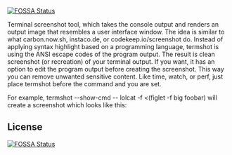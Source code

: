 [![FOSSA Status](https://app.fossa.com/api/projects/git%2Bgithub.com%2Fan-autodidact%2Ftermshot.svg?type=shield)](https://app.fossa.com/projects/git%2Bgithub.com%2Fan-autodidact%2Ftermshot?ref=badge_shield)

Terminal screenshot tool, which takes the 
console output and renders an output 
image that resembles a user interface
window. The idea is similar to what
carbon.now.sh, instaco.de, or 
codekeep.io/screenshot do. Instead of 
applying syntax highlight based on a 
programming language, termshot is using
the ANSI escape codes of the program 
output. The result is clean screenshot (or 
recreation) of your terminal output. If you
want, it has an option to edit the program 
output before creating the screenshot.
This way you can remove unwanted 
sensitive content. Like time, watch, or 
perf, just place termshot before the 
command and you are set.

For example, termshot --show-cmd -- 
lolcat -f <(figlet -f big foobar) will 
create a screenshot which looks like this:


## License
[![FOSSA Status](https://app.fossa.com/api/projects/git%2Bgithub.com%2Fan-autodidact%2Ftermshot.svg?type=large)](https://app.fossa.com/projects/git%2Bgithub.com%2Fan-autodidact%2Ftermshot?ref=badge_large)